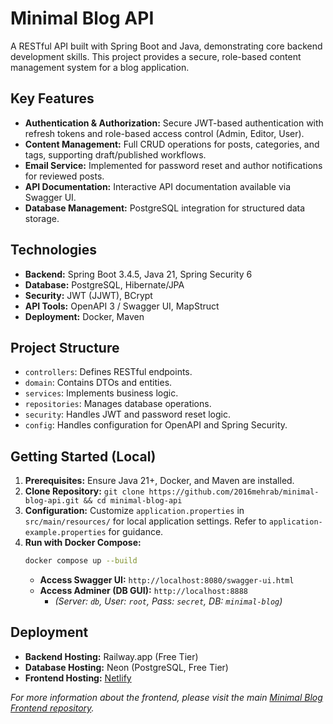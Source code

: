 # Minimal Blog API

A RESTful API built with Spring Boot and Java, demonstrating core backend development skills. This project provides a secure, role-based content management system for a blog application.

## Key Features

* **Authentication & Authorization:** Secure JWT-based authentication with refresh tokens and role-based access control (Admin, Editor, User).
* **Content Management:** Full CRUD operations for posts, categories, and tags, supporting draft/published workflows.
* **Email Service:** Implemented for password reset and author notifications for reviewed posts.
* **API Documentation:** Interactive API documentation available via Swagger UI.
* **Database Management:** PostgreSQL integration for structured data storage.

## Technologies

* **Backend:** Spring Boot 3.4.5, Java 21, Spring Security 6
* **Database:** PostgreSQL, Hibernate/JPA
* **Security:** JWT (JJWT), BCrypt
* **API Tools:** OpenAPI 3 / Swagger UI, MapStruct
* **Deployment:** Docker, Maven

## Project Structure

* `controllers`: Defines RESTful endpoints.
* `domain`: Contains DTOs and entities.
* `services`: Implements business logic.
* `repositories`: Manages database operations.
* `security`: Handles JWT and password reset logic.
* `config`: Handles configuration for OpenAPI and Spring Security.

## Getting Started (Local)

1.  **Prerequisites:** Ensure Java 21+, Docker, and Maven are installed.
2.  **Clone Repository:** `git clone https://github.com/2016mehrab/minimal-blog-api.git && cd minimal-blog-api`
3.  **Configuration:** Customize `application.properties` in `src/main/resources/` for local application settings. Refer to `application-example.properties` for guidance.
4.  **Run with Docker Compose:**
    ```bash
    docker compose up --build
    ```
    * **Access Swagger UI:** `http://localhost:8080/swagger-ui.html`
    * **Access Adminer (DB GUI):** `http://localhost:8888`
        * *(Server: `db`, User: `root`, Pass: `secret`, DB: `minimal-blog`)*

## Deployment

* **Backend Hosting:** Railway.app (Free Tier)
* **Database Hosting:** Neon (PostgreSQL, Free Tier)
* **Frontend Hosting:** [Netlify](https://minimal-blog-mehrab.netlify.app/home)

*For more information about the frontend, please visit the main [Minimal Blog Frontend repository](https://github.com/2016mehrab/minimal-blog).*